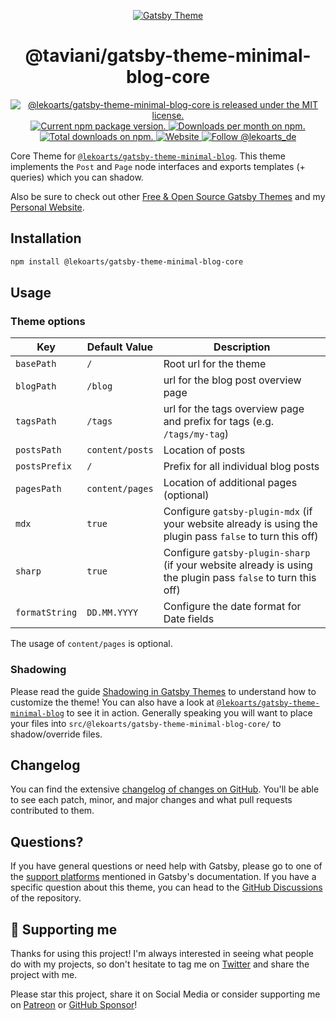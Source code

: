 <p align="center">
  <a href="https://themes.taviani.de">
    <img alt="Gatsby Theme" src="https://img.taviani.de/gatsby/gatsby-themes-illustration.png" />
  </a>
</p>
<h1 align="center">
  @taviani/gatsby-theme-minimal-blog-core
</h1>

<p align="center">
  <a href="https://github.com/LekoArts/gatsby-themes/blob/main/LICENSE">
    <img src="https://img.shields.io/badge/license-MIT-blue.svg" alt="@lekoarts/gatsby-theme-minimal-blog-core is released under the MIT license." />
  </a>
  <a href="https://www.npmjs.org/package/@lekoarts/gatsby-theme-minimal-blog-core">
    <img src="https://img.shields.io/npm/v/@lekoarts/gatsby-theme-minimal-blog-core.svg" alt="Current npm package version." />
  </a>
  <a href="https://npmcharts.com/compare/@lekoarts/gatsby-theme-minimal-blog-core?minimal=true">
    <img src="https://img.shields.io/npm/dm/@lekoarts/gatsby-theme-minimal-blog-core.svg" alt="Downloads per month on npm." />
  </a>
  <a href="https://npmcharts.com/compare/@lekoarts/gatsby-theme-minimal-blog-core?minimal=true">
    <img src="https://img.shields.io/npm/dt/@lekoarts/gatsby-theme-minimal-blog-core.svg" alt="Total downloads on npm." />
  </a>
  <a href="https://www.lekoarts.de?utm_source=minimal-blog&utm_medium=Theme">
    <img alt="Website" src="https://img.shields.io/badge/-website-blue">
  </a>
  <a href="https://twitter.com/intent/follow?screen_name=lekoarts_de">
    <img src="https://img.shields.io/twitter/follow/lekoarts_de.svg?label=Follow%20@lekoarts_de" alt="Follow @lekoarts_de" />
  </a>
</p>

Core Theme for [`@lekoarts/gatsby-theme-minimal-blog`](https://github.com/LekoArts/gatsby-themes/tree/main/themes/gatsby-theme-minimal-blog). This theme implements the `Post` and `Page` node interfaces and exports templates (+ queries) which you can shadow.

Also be sure to check out other [Free & Open Source Gatsby Themes](https://themes.lekoarts.de) and my [Personal Website](https://www.lekoarts.de?utm_source=minimal-blog&utm_medium=Theme).

## Installation

```sh
npm install @lekoarts/gatsby-theme-minimal-blog-core
```

## Usage

### Theme options

| Key            | Default Value   | Description                                                                                                 |
| -------------- | --------------- | ----------------------------------------------------------------------------------------------------------- |
| `basePath`     | `/`             | Root url for the theme                                                                                      |
| `blogPath`     | `/blog`         | url for the blog post overview page                                                                         |
| `tagsPath`     | `/tags`         | url for the tags overview page and prefix for tags (e.g. `/tags/my-tag`)                                    |
| `postsPath`    | `content/posts` | Location of posts                                                                                           |
| `postsPrefix`  | `/`             | Prefix for all individual blog posts                                                                        |
| `pagesPath`    | `content/pages` | Location of additional pages (optional)                                                                     |
| `mdx`          | `true`          | Configure `gatsby-plugin-mdx` (if your website already is using the plugin pass `false` to turn this off)   |
| `sharp`        | `true`          | Configure `gatsby-plugin-sharp` (if your website already is using the plugin pass `false` to turn this off) |
| `formatString` | `DD.MM.YYYY`    | Configure the date format for Date fields                                                                   |

The usage of `content/pages` is optional.

### Shadowing

Please read the guide [Shadowing in Gatsby Themes](https://www.gatsbyjs.com/docs/how-to/plugins-and-themes/shadowing/) to understand how to customize the theme! You can also have a look at [`@lekoarts/gatsby-theme-minimal-blog`](https://github.com/LekoArts/gatsby-themes/tree/main/themes/gatsby-theme-minimal-blog) to see it in action. Generally speaking you will want to place your files into `src/@lekoarts/gatsby-theme-minimal-blog-core/` to shadow/override files.

## Changelog

You can find the extensive [changelog of changes on GitHub](https://github.com/LekoArts/gatsby-themes/blob/main/themes/gatsby-theme-minimal-blog-core/CHANGELOG.md). You'll be able to see each patch, minor, and major changes and what pull requests contributed to them.

## Questions?

If you have general questions or need help with Gatsby, please go to one of the [support platforms](https://www.gatsbyjs.com/contributing/community/#where-to-get-support) mentioned in Gatsby's documentation. If you have a specific question about this theme, you can head to the [GitHub Discussions](https://github.com/LekoArts/gatsby-themes/discussions) of the repository.

## 🌟 Supporting me

Thanks for using this project! I'm always interested in seeing what people do with my projects, so don't hesitate to tag me on [Twitter](https://twitter.com/lekoarts_de) and share the project with me.

Please star this project, share it on Social Media or consider supporting me on [Patreon](https://www.patreon.com/lekoarts) or [GitHub Sponsor](https://github.com/sponsors/LekoArts)!
